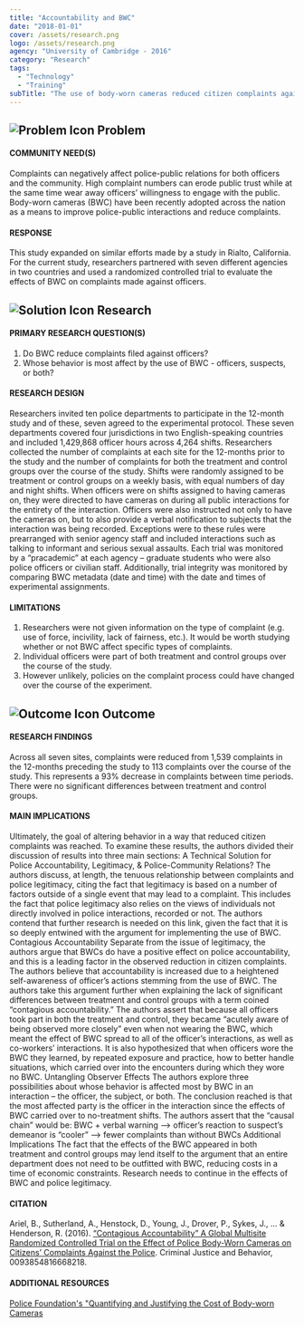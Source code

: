 ```yaml
---
title: "Accountability and BWC"
date: "2018-01-01"
cover: /assets/research.png
logo: /assets/research.png
agency: "University of Cambridge - 2016"
category: "Research"
tags:
  - "Technology"
  - "Training"
subTitle: "The use of body-worn cameras reduced citizen complaints against police in a multisite randomized controlled trial."
---
```


## ![Problem Icon](https://github.com/google/material-design-icons/raw/master/alert/1x_web/ic_error_outline_black_48dp.png "Problem") Problem

 #### COMMUNITY NEED(S)
 Complaints can negatively affect police-public relations for both officers and the community. High complaint numbers can erode public trust while at the same time wear away officers’ willingness to engage with the public. Body-worn cameras (BWC) have been recently adopted across the nation as a means to improve police-public interactions and reduce complaints.

#### RESPONSE
 This study expanded on similar efforts made by a study in Rialto, California. For the current study, researchers partnered with seven different agencies in two countries and used a randomized controlled trial to evaluate the effects of BWC on complaints made against officers.

## ![Solution Icon](https://github.com/google/material-design-icons/raw/master/action/1x_web/ic_lightbulb_outline_black_48dp.png "Solution") Research

#### PRIMARY RESEARCH QUESTION(S)
 1. Do BWC reduce complaints filed against officers?
 2. Whose behavior is most affect by the use of BWC - officers, suspects, or both?

#### RESEARCH DESIGN
Researchers invited ten police departments to participate in the 12-month study and of these, seven agreed to the experimental protocol. These seven departments covered four jurisdictions in two English-speaking countries and included 1,429,868 officer hours across 4,264 shifts. Researchers collected the number of complaints at each site for the 12-months prior to the study and the number of complaints for both the treatment and control groups over the course of the study.  Shifts were randomly assigned to be treatment or control groups on a weekly basis, with equal numbers of day and night shifts.
When officers were on shifts assigned to having cameras on, they were directed to have cameras on during all public interactions for the entirety of the interaction. Officers were also instructed not only to have the cameras on, but to also provide a verbal notification to subjects that the interaction was being recorded. Exceptions were to these rules were prearranged with senior agency staff and included interactions such as talking to informant and serious sexual assaults.
Each trial was monitored by a “pracademic” at each agency – graduate students who were also police officers or civilian staff. Additionally, trial integrity was monitored by comparing BWC metadata (date and time) with the date and times of experimental assignments.

#### LIMITATIONS
1. Researchers were not given information on the type of complaint (e.g. use of force, incivility, lack of fairness, etc.). It would be worth studying whether or not BWC affect specific types of complaints.
2. Individual officers were part of both treatment and control groups over the course of the study.
3. However unlikely, policies on the complaint process could have changed over the course of the experiment.

## ![Outcome Icon](https://github.com/google/material-design-icons/raw/master/action/1x_web/ic_view_list_black_48dp.png "Outcome") Outcome

#### RESEARCH FINDINGS
Across all seven sites, complaints were reduced from 1,539 complaints in the 12-months preceding the study to 113 complaints over the course of the study. This represents a 93% decrease in complaints between time periods. There were no significant differences between treatment and control groups.

#### MAIN IMPLICATIONS
Ultimately, the goal of altering behavior in a way that reduced citizen complaints was reached. To examine these results, the authors divided their discussion of results into three main sections:
A Technical Solution for Police Accountability, Legitimacy, & Police-Community Relations?
The authors discuss, at length, the tenuous relationship between complaints and police legitimacy, citing the fact that legitimacy is based on a number of factors outside of a single event that may lead to a complaint. This includes the fact that police legitimacy also relies on the views of individuals not directly involved in police interactions, recorded or not. The authors contend that further research is needed on this link, given the fact that it is so deeply entwined with the argument for implementing the use of BWC.
Contagious Accountability
Separate from the issue of legitimacy, the authors argue that BWCs do have a positive effect on police accountability, and this is a leading factor in the observed reduction in citizen complaints. The authors believe that accountability is increased due to a heightened self-awareness of officer’s actions stemming from the use of BWC.
The authors take this argument further when explaining the lack of significant differences between treatment and control groups with a term coined “contagious accountability.” The authors assert that because all officers took part in both the treatment and control, they became “acutely aware of being observed more closely” even when not wearing the BWC, which meant the effect of BWC spread to all of the officer’s interactions, as well as co-workers’ interactions. It is also hypothesized that when officers wore the BWC they learned, by repeated exposure and practice, how to better handle situations, which carried over into the encounters during which they wore no BWC.
Untangling Observer Effects
The authors explore three possibilities about whose behavior is affected most by BWC in an interaction – the officer, the subject, or both. The conclusion reached is that the most affected party is the officer in the interaction since the effects of BWC carried over to no-treatment shifts. The authors assert that the “causal chain” would be:
BWC + verbal warning --> officer’s reaction to suspect’s demeanor is “cooler” --> fewer complaints than without BWCs
Additional Implications
The fact that the effects of the BWC appeared in both treatment and control groups may lend itself to the argument that an entire department does not need to be outfitted with BWC, reducing costs in a time of economic constraints. Research needs to continue in the effects of BWC and police legitimacy.
#### CITATION
Ariel, B., Sutherland, A., Henstock, D., Young, J., Drover, P., Sykes, J., ... & Henderson, R. (2016). [“Contagious Accountability” A Global Multisite Randomized Controlled Trial on the Effect of Police Body-Worn Cameras on Citizens’ Complaints Against the Police](https://www.repository.cam.ac.uk/bitstream/handle/1810/260710/Ariel_et_al-Journal_of_Criminal_Justice_and_Behavior-AM.pdf?sequence=1). Criminal Justice and Behavior, 0093854816668218.
#### ADDITIONAL RESOURCES
[Police Foundation's "Quantifying and Justifying the Cost of Body-worn Cameras](https://www.policefoundation.org/quantifying-justifying-cost-of-body-worn-cameras/)
